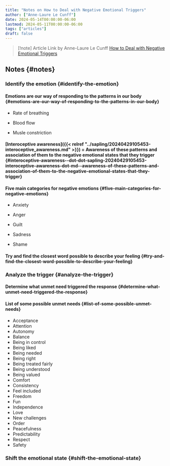 ```yaml
---
title: "Notes on How to Deal with Negative Emotional Triggers"
author: ["Anne-Laure Le Cunff"]
date: 2024-05-14T00:00:00-06:00
lastmod: 2024-05-11T00:00:00-06:00
tags: ["articles"]
draft: false
---
```


> [!note] Article Link by Anne-Laure Le Cunff
> [How to Deal with Negative Emotional Triggers](https://nesslabs.com/negative-emotional-triggers?utm_source=rss&utm_medium=rss&utm_campaign=negative-emotional-triggers)


## Notes {#notes}


### Identify the emotion {#identify-the-emotion}


#### Emotions are our way of responding to the patterns in our body {#emotions-are-our-way-of-responding-to-the-patterns-in-our-body}

<!--list-separator-->

-  Rate of breathing

<!--list-separator-->

-  Blood flow

<!--list-separator-->

-  Musle constriction


#### [Interoceptive awareness]({{< relref "../sapling/20240429105453-interoceptive_awareness.md" >}}) = Awareness of these patterns and association of them to the negative emotional states that they trigger {#interoceptive-awareness--dot-dot-sapling-20240429105453-interoceptive-awareness-dot-md--awareness-of-these-patterns-and-association-of-them-to-the-negative-emotional-states-that-they-trigger}


#### Five main categories for negative emotions {#five-main-categories-for-negative-emotions}

<!--list-separator-->

-  Anxiety

<!--list-separator-->

-  Anger

<!--list-separator-->

-  Guilt

<!--list-separator-->

-  Sadness

<!--list-separator-->

-  Shame


#### Try and find the closest word possible to describe your feeling {#try-and-find-the-closest-word-possible-to-describe-your-feeling}


### Analyze the trigger {#analyze-the-trigger}


#### Determine what unmet need triggered the response {#determine-what-unmet-need-triggered-the-response}


#### List of some possible unmet needs {#list-of-some-possible-unmet-needs}

-   Acceptance
-   Attention
-   Autonomy
-   Balance
-   Being in control
-   Being liked
-   Being needed
-   Being right
-   Being treated fairly
-   Being understood
-   Being valued
-   Comfort
-   Consistency
-   Feel included
-   Freedom
-   Fun
-   Independence
-   Love
-   New challenges
-   Order
-   Peacefulness
-   Predictability
-   Respect
-   Safety


### Shift the emotional state {#shift-the-emotional-state}
